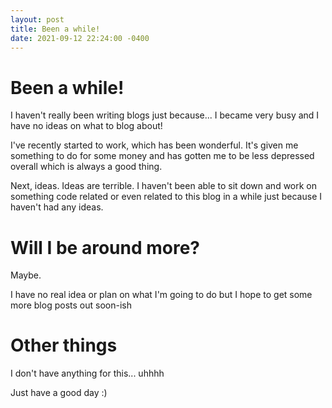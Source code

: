 ```yaml
---
layout: post
title: Been a while!
date: 2021-09-12 22:24:00 -0400
---
```

# Been a while!

I haven't really been writing blogs just because... I became very busy and I have no ideas on what to blog about!

I've recently started to work, which has been wonderful. It's given me something to do for some money and has gotten me to be less depressed overall which is always a good thing.

Next, ideas. Ideas are terrible. I haven't been able to sit down and work on something code related or even related to this blog in a while just because I haven't had any ideas.

# Will I be around more?

Maybe.

I have no real idea or plan on what I'm going to do but I hope to get some more blog posts out soon-ish

# Other things

I don't have anything for this... uhhhh

Just have a good day :)

<script src="https://utteranc.es/client.js"
        repo="Just-Jojo/Just-Jojo.github.io"
        issue-term="pathname"
        label="Comments"
        theme="github-light"
        crossorigin="anonymous"
        async>
</script>